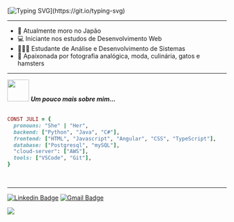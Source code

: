 [![Typing SVG](https://readme-typing-svg.demolab.com?font=Fira+Code&pause=1000&color=A79BF7&background=5F54FF00&random=false&width=435&lines=Ol%C3%A1%2C+meu+nome+%C3%A9+Juliane!)](https://git.io/typing-svg)
<hr>

- 🗻 Atualmente moro no Japão
- 💻 Iniciante nos estudos de Desenvolvimento Web
- 👩🏻‍🎓 Estudante de Análise e Desenvolvimento de Sistemas
- 🎀 Apaixonada por fotografia analógica, moda, culinária, gatos e hamsters
<hr>
 <img src="https://media.giphy.com/media/VgCDAzcKvsR6OM0uWg/giphy.gif" width="50"> <em><b>Um pouco mais sobre mim... </b> </em>
 <br><br>

```ruby
CONST JULI = {
  pronouns: "She" | "Her",
  backend: ["Python", "Java", "C#"],
  frontend: ["HTML", "Javascript", "Angular", "CSS", "TypeScript"],
  database: ["Postgresql", "mySQL"],
  "cloud-server": ["AWS"],
  tools: ["VSCode", "Git"],
}
```
<br>
<hr>

 [![Linkedin Badge](https://img.shields.io/badge/-Juliane-blue?style=flat-square&logo=Linkedin&logoColor=white&link=https://www.linkedin.com/in/juliane-watanabe-b-mendes-37833a263/)](https://www.linkedin.com/in/juliane-watanabe-b-mendes-37833a263/)   [![Gmail Badge](https://img.shields.io/badge/-watanabejuliane1@gmail.com-c14438?style=flat-square&logo=Gmail&logoColor=white&link=mailto:watanabejuliane1@gmail.com)](mailto:watanabejuliane1@gmail.com)

<picture>
  <source
    srcset="https://github-readme-stats.vercel.app/api?username=watanabejuliane&show_icons=true&theme=tokyonight"
    media="(prefers-color-scheme: dark)"
  />
  <source
    srcset="https://github-readme-stats.vercel.app/api?username=watanabejuliane&show_icons=true"
    media="(prefers-color-scheme: light), (prefers-color-scheme: light)"
  />
  <img src="https://github-readme-stats.vercel.app/api?username=watanabejuliane&show_icons=true" />
</picture>
